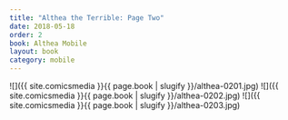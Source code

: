 ```yaml
---
title: "Althea the Terrible: Page Two"
date: 2018-05-18
order: 2
book: Althea Mobile
layout: book
category: mobile
---
```

![]({{ site.comicsmedia }}{{ page.book | slugify }}/althea-0201.jpg)
![]({{ site.comicsmedia }}{{ page.book | slugify }}/althea-0202.jpg)
![]({{ site.comicsmedia }}{{ page.book | slugify }}/althea-0203.jpg)
